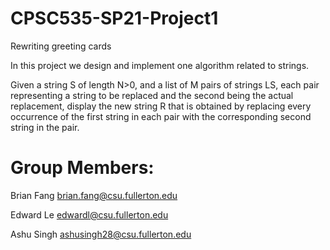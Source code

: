 # CPSC535-SP21-Project1
Rewriting greeting cards

In this project we design and implement one algorithm related to strings.

Given a string S of length N>0, and a list of M pairs of strings LS, each pair representing a string to be replaced and the second being the actual replacement, display the new string R that is obtained by replacing every occurrence of the first string in each pair with the corresponding second string in the pair. 

# Group Members: 

Brian Fang     brian.fang@csu.fullerton.edu

Edward Le      edwardl@csu.fullerton.edu

Ashu Singh     ashusingh28@csu.fullerton.edu
